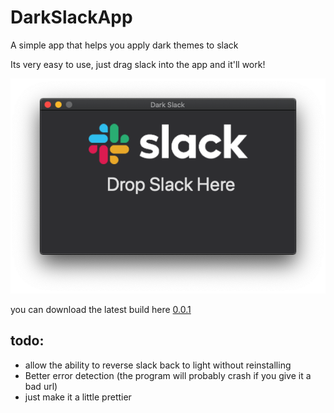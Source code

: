 # DarkSlackApp

A simple app that helps you apply dark themes to slack

Its very easy to use, just drag slack into the app and it'll work!

![image of dark slack app](https://github.com/Ciuffi/DarkSlackApp/raw/master/Readme_assets/example.png)

you can download the latest build here [0.0.1](https://drive.google.com/open?id=1EOJal80edlLIjw7bbI_Dd1isZSVZcXgt)

## todo:
- allow the ability to reverse slack back to light without reinstalling
- Better error detection (the program will probably crash if you give it a bad url)
- just make it a little prettier
